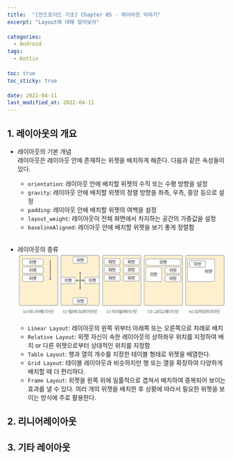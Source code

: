 ```yaml
---
title:  "[안드로이드 기초] Chapter 05 - 레이아웃 익히기"
excerpt: "Layout에 대해 알아보자"

categories:
  - Android
tags:
  - Kotlin

toc: true
toc_sticky: true

date: 2022-04-11
last_modified_at: 2022-04-11
---
```

## 1. 레이아웃의 개요
- 레이아웃의 기본 개념  
  레이아웃은 레이아웃 안에 존재하는 위젯을 배치하게 해준다. 다음과 같은 속성들이 있다.
  - `orientation`: 레이아웃 안에 배치할 위젯의 수직 또는 수평 방향을 설정
  - `gravity`: 레이아웃 안에 배치할 위젯의 정렬 방향을 좌측, 우측, 중앙 등으로 설정
  - `padding`: 레이아웃 안에 배치할 위젯의 여백을 설정
  - `layout_weight`: 레이아웃이 전체 화면에서 차지하는 공간의 가중값을 설정
  - `baselineAligned`: 레이아웃 안에 배치할 위젯을 보기 좋게 정렬함
<br><br>

- 레이아웃의 종류  
  ![Image](/assets/images/Android/%5BAndroid-Basic%5DCh05_1.png)
  - `Linear Layout`: 레이아웃의 왼쪽 위부터 아래쪽 또는 오른쪽으로 차례로 배치
  - `Relative Layout`: 위젯 자신이 속한 레이아웃의 상하좌우 위치를 지정하여 배치 or 다른 위젯으로부터 상대적인 위치를 지정함
  - `Table Layout`: 행과 열의 개수를 지정한 테이블 형태로 위젯을 배열한다.
  - `Grid Layout`: 테이블 레이아웃과 비슷하지만 행 또는 열을 확장하여 다양하게 배치할 때 더 편리하다.
  - `Frame Layout`: 위젯을 왼쪽 위에 일률적으로 겹쳐서 배치하여 중복되어 보이는 효과를 낼 수 있다. 여러 개의 위젯을 배치한 후 상황에 따라서 필요한 위젯을 보이는 방식에 주로 활용한다.

## 2. 리니어레이아웃


## 3. 기타 레이아웃
